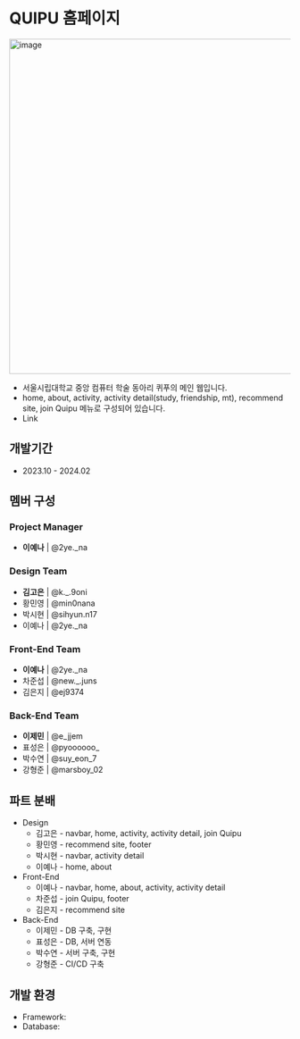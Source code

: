 # QUIPU 홈페이지
<img width="600" alt="image" src="https://github.com/Quipu-Developers/.github/assets/147997324/9122451c-e0b1-41d3-a22c-5b1cb7eb49a1">

- 서울시립대학교 중앙 컴퓨터 학술 동아리 퀴푸의 메인 웹입니다.
- home, about, activity, activity detail(study, friendship, mt), recommend site, join Quipu 메뉴로 구성되어 있습니다.
- Link 
## 개발기간
- 2023.10 - 2024.02  
## 멤버 구성
### Project Manager
- **이예나** | @2ye._na  
### Design Team
- **김고은** | @k._.9oni
- 황민영 | @min0nana
- 박시현 | @sihyun.n17
- 이예나 | @2ye._na    
### Front-End Team
- **이예나** | @2ye._na
- 차준섭 | @new._.juns
- 김은지 | @ej9374
### Back-End Team
- **이제민** | @e_jjem
- 표성은 | @pyoooooo_
- 박수연 | @suy_eon_7
- 강형준 | @marsboy_02
## 파트 분배
- Design
  - 김고은 - navbar, home, activity, activity detail, join Quipu
  - 황민영 - recommend site, footer
  - 박시현 - navbar, activity detail
  - 이예나 - home, about
- Front-End
  - 이예나 - navbar, home, about, activity, activity detail
  - 차준섭 - join Quipu, footer
  - 김은지 - recommend site
- Back-End
  - 이제민 - DB 구축, 구현
  - 표성은 - DB, 서버 연동
  - 박수연 - 서버 구축, 구현
  - 강형준 - CI/CD 구축
## 개발 환경
- Framework: 
- Database:
